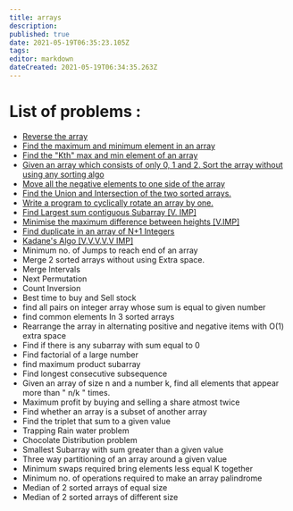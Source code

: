 ```yaml
---
title: arrays
description: 
published: true
date: 2021-05-19T06:35:23.105Z
tags: 
editor: markdown
dateCreated: 2021-05-19T06:34:35.263Z
---
```


# List of problems :

* [Reverse the array ](/programming/competitive/450dsa/arrays/reverse-array)
* [Find the maximum and minimum element in an array](/programming/competitive/450dsa/arrays/find-min-or-max)
* [Find the "Kth" max and min element of an array](/programming/competitive/450dsa/arrays/kth-min-element)
* [Given an array which consists of only 0, 1 and 2. Sort the array without using any sorting algo](/programming/competitive/450dsa/arrays/sort-0-1-2)
* [Move all the negative elements to one side of the array](/programming/competitive/450dsa/arrays/split-negative-positive)
* [Find the Union and Intersection of the two sorted arrays.](/programming/competitive/450dsa/arrays/union-intersection-sorted-array)
* [Write a program to cyclically rotate an array by one.](/programming/competitive/450dsa/arrays/rotate-array)
* [Find Largest sum contiguous Subarray [V. IMP]](/programming/competitive/450dsa/arrays/largest-cont-subarray)
* [Minimise the maximum difference between heights [V.IMP]](/programming/competitive/450dsa/arrays/min-height-diff)
* [Find duplicate in an array of N+1 Integers](/programming/competitive/450dsa/arrays/cycle-detection)
* [Kadane's Algo [V.V.V.V.V IMP]](/programming/competitive/450dsa/arrays/largest-cont-subarray)
* Minimum no. of Jumps to reach end of an array
* Merge 2 sorted arrays without using Extra space.
* Merge Intervals
* Next Permutation
* Count Inversion
* Best time to buy and Sell stock
* find all pairs on integer array whose sum is equal to given number
* find common elements In 3 sorted arrays
* Rearrange the array in alternating positive and negative items with O(1) extra space
* Find if there is any subarray with sum equal to 0
* Find factorial of a large number
* find maximum product subarray
* Find longest consecutive subsequence
* Given an array of size n and a number k, find all elements that appear more than " n/k " times.
* Maximum profit by buying and selling a share atmost twice
* Find whether an array is a subset of another array
* Find the triplet that sum to a given value
* Trapping Rain water problem
* Chocolate Distribution problem
* Smallest Subarray with sum greater than a given value
* Three way partitioning of an array around a given value
* Minimum swaps required bring elements less equal K together
* Minimum no. of operations required to make an array palindrome
* Median of 2 sorted arrays of equal size
* Median of 2 sorted arrays of different size

